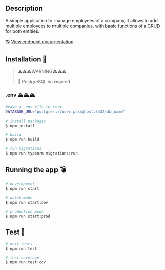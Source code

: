 ## Description

A simple application to manage employees of a company, it allows to add multiple employees to multiple companies, with basic functions of a CRUD for both entities.

🌎 [View endpoint documentation](https://api-manage-employees.herokuapp.com/doc) 

## Installation 🚀
> ⚠️⚠️⚠️WARNING⚠️⚠️⚠️
>
> 🐘 PostgreSQL is required 

### .env  🏔️🏔️🏔️
```bash
#make a .env file in root 
DATABASE_URL="postgres://user:pass@host:5432/db_name"
```

```bash
# install packages
$ npm install

# build
$ npm run build

# run migrations
$ npm run typeorm migrations:run
```


## Running the app 💣

```bash
# development
$ npm run start

# watch mode
$ npm run start:dev

# production mode
$ npm run start:prod
```

## Test 🧪

```bash
# unit tests
$ npm run test

# test coverage
$ npm run test:cov
```
